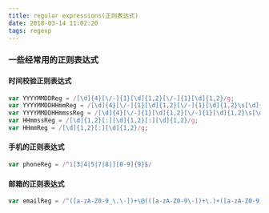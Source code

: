```yaml
---
title: regular expressions(正则表达式)
date: 2018-03-14 11:02:20
tags: regexp
---
```

### 一些经常用的正则表达式
#### 时间校验正则表达式
```javascript
var YYYYMMDDReg = /[\d]{4}[\/-]{1}[\d]{1,2}[\/-]{1}[\d]{1,2}/g;
var YYYYMMDDHHmmReg = /[\d]{4}[\/-]{1}[\d]{1,2}[\/-]{1}[\d]{1,2}\s[\d]{1,2}[:][\d]{1,2}/g;
var YYYYMMDDHHmmssReg = /[\d]{4}[\/-]{1}[\d]{1,2}[\/-]{1}[\d]{1,2}\s[\d]{1,2}[:][\d]{1,2}[:][\d]{1,2}/g;
var HHmmssReg = /[\d]{1,2}[:][\d]{1,2}[:][\d]{1,2}/g;
var HHmmReg = /[\d]{1,2}[:][\d]{1,2}/g;
```
#### 手机的正则表达式
```javascript
var phoneReg = /^1[3|4|5|7|8|][0-9]{9}$/
```
#### 邮箱的正则表达式
```javascript
var emailReg = /^([a-zA-Z0-9_\.\-])+\@(([a-zA-Z0-9\-])+\.)+([a-zA-Z0-9]{2,4})+$/
```
